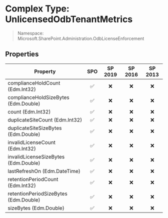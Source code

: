 # Complex Type: UnlicensedOdbTenantMetrics

> Namespace: Microsoft.SharePoint.Administration.OdbLicenseEnforcement

## Properties

Property | SPO | SP 2019 | SP 2016 | SP 2013
----------|:---:|:-------:|:-------:|:-------:
complianceHoldCount (Edm.Int32) | ✅ | ❌ | ❌ | ❌
complianceHoldSizeBytes (Edm.Double) | ✅ | ❌ | ❌ | ❌
count (Edm.Int32) | ✅ | ❌ | ❌ | ❌
duplicateSiteCount (Edm.Int32) | ✅ | ❌ | ❌ | ❌
duplicateSiteSizeBytes (Edm.Double) | ✅ | ❌ | ❌ | ❌
invalidLicenseCount (Edm.Int32) | ✅ | ❌ | ❌ | ❌
invalidLicenseSizeBytes (Edm.Double) | ✅ | ❌ | ❌ | ❌
lastRefreshOn (Edm.DateTime) | ✅ | ❌ | ❌ | ❌
retentionPeriodCount (Edm.Int32) | ✅ | ❌ | ❌ | ❌
retentionPeriodSizeBytes (Edm.Double) | ✅ | ❌ | ❌ | ❌
sizeBytes (Edm.Double) | ✅ | ❌ | ❌ | ❌